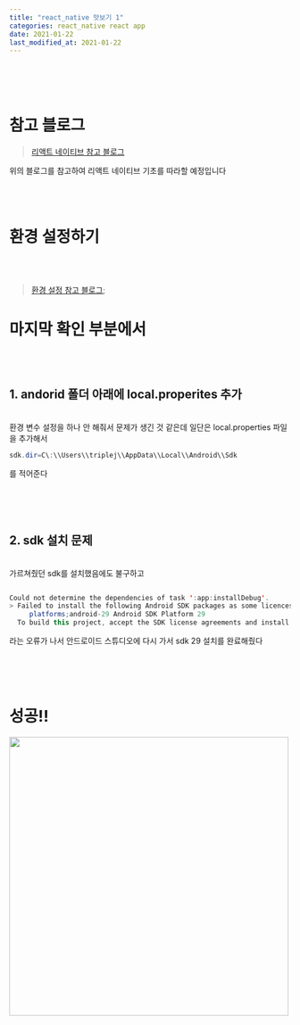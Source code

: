 ```yaml
---
title: "react_native 맛보기 1"
categories: react_native react app
date: 2021-01-22
last_modified_at: 2021-01-22
---
```



<br/><br/><br/>


# 참고 블로그

> [리액트 네이티브 참고 블로그](https://dev-yakuza.posstree.com/ko/react-native/install-on-windows/)

위의 블로그를 참고하여 리액트 네이티브 기초를 따라할 예정입니다


<br/><br/>

# 환경 설정하기

<br/>
<br/>

> [환경 설정 참고 블로그](https://dev-yakuza.posstree.com/ko/react-native/install-on-windows/);


# 마지막 확인 부분에서
<br/><br/>

## 1. andorid 폴더 아래에 local.properites 추가
<br/>
환경 변수 설정을 하나 안 해줘서 문제가 생긴 것 같은데 일단은 local.properties 파일을 추가해서 

```java
sdk.dir=C\:\\Users\\triplej\\AppData\\Local\\Android\\Sdk 

```

를 적어준다 

<br/><br/><br/>


## 2. sdk 설치 문제


<br/>
가르쳐줬던 sdk를 설치했음에도 불구하고 

```java

Could not determine the dependencies of task ':app:installDebug'.
> Failed to install the following Android SDK packages as some licences have not been accepted.
     platforms;android-29 Android SDK Platform 29
  To build this project, accept the SDK license agreements and install the missing components using the Android Studio SDK Manager.
```

라는 오류가 나서 안드로이드 스튜디오에 다시 가서 sdk 29 설치를 완료해줬다




<br/><br/><br/>

# 성공!!

<img src="https://i.imgur.com/xejLqNH.png" width=500>



